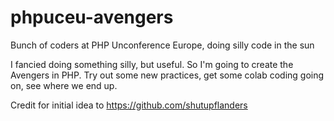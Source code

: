 # phpuceu-avengers
Bunch of coders at PHP Unconference Europe, doing silly code in the sun

I fancied doing something silly, but useful. So I'm going to create the Avengers in PHP. Try out some new practices, get some colab coding going on, see where we end up.

Credit for initial idea to https://github.com/shutupflanders